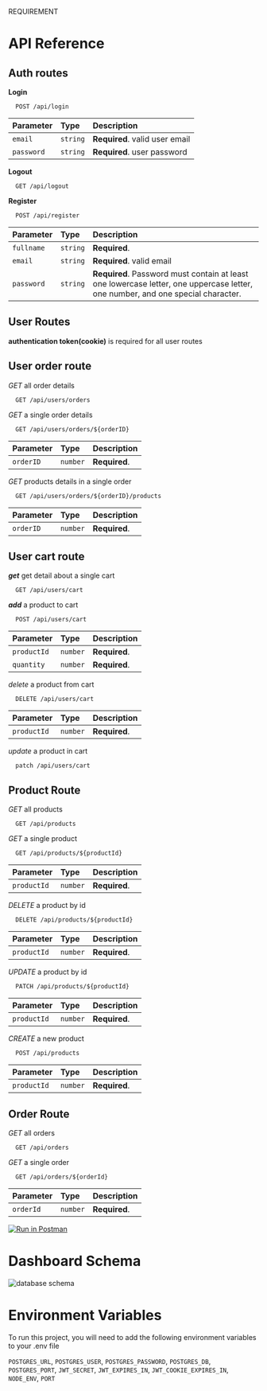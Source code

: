 REQUIREMENT

# API Reference

## **Auth routes**

**Login**

```http
  POST /api/login
```

| Parameter  | Type     | Description                    |
| :--------- | :------- | :----------------------------- |
| `email`    | `string` | **Required**. valid user email |
| `password` | `string` | **Required**. user password    |

**Logout**

```http
  GET /api/logout
```

**Register**

```http
  POST /api/register
```

| Parameter  | Type     | Description                                                                                                                     |
| :--------- | :------- | :------------------------------------------------------------------------------------------------------------------------------ |
| `fullname` | `string` | **Required**.                                                                                                                   |
| `email`    | `string` | **Required**. valid email                                                                                                       |
| `password` | `string` | **Required**. Password must contain at least one lowercase letter, one uppercase letter, one number, and one special character. |

## **User Routes**

**authentication token(cookie)** is required for all user routes

## User order route

_GET_ all order details

```http
  GET /api/users/orders
```

_GET_ a single order details

```http
  GET /api/users/orders/${orderID}
```

| Parameter | Type     | Description   |
| :-------- | :------- | :------------ |
| `orderID` | `number` | **Required**. |

_GET_ products details in a single order

```http
  GET /api/users/orders/${orderID}/products
```

| Parameter | Type     | Description   |
| :-------- | :------- | :------------ |
| `orderID` | `number` | **Required**. |

## User cart route

**_get_** get detail about a single cart

```http
  GET /api/users/cart
```

**_add_** a product to cart

```http
  POST /api/users/cart
```

| Parameter   | Type     | Description   |
| :---------- | :------- | :------------ |
| `productId` | `number` | **Required**. |
| `quantity`  | `number` | **Required**. |

_delete_ a product from cart

```http
  DELETE /api/users/cart
```

| Parameter   | Type     | Description   |
| :---------- | :------- | :------------ |
| `productId` | `number` | **Required**. |

_update_ a product in cart

```http
  patch /api/users/cart
```

## **Product Route**

_GET_ all products

```http
  GET /api/products
```

_GET_ a single product

```http
  GET /api/products/${productId}
```

| Parameter   | Type     | Description   |
| :---------- | :------- | :------------ |
| `productId` | `number` | **Required**. |

_DELETE_ a product by id

```http
  DELETE /api/products/${productId}
```

| Parameter   | Type     | Description   |
| :---------- | :------- | :------------ |
| `productId` | `number` | **Required**. |

_UPDATE_ a product by id

```http
  PATCH /api/products/${productId}
```

| Parameter   | Type     | Description   |
| :---------- | :------- | :------------ |
| `productId` | `number` | **Required**. |

_CREATE_ a new product

```http
  POST /api/products
```

| Parameter   | Type     | Description   |
| :---------- | :------- | :------------ |
| `productId` | `number` | **Required**. |

## Order Route

_GET_ all orders

```http
  GET /api/orders
```

_GET_ a single order

```http
  GET /api/orders/${orderId}
```

| Parameter | Type     | Description   |
| :-------- | :------- | :------------ |
| `orderId` | `number` | **Required**. |

[![Run in Postman](https://run.pstmn.io/button.svg)](#)

# Dashboard Schema

![database schema](https://i.imgur.com/1GRGLec.png)

# Environment Variables

To run this project, you will need to add the following environment variables to your .env file

`POSTGRES_URL`, `POSTGRES_USER`, `POSTGRES_PASSWORD`, `POSTGRES_DB`, `POSTGRES_PORT`, `JWT_SECRET`, `JWT_EXPIRES_IN`, `JWT_COOKIE_EXPIRES_IN`, `NODE_ENV`, `PORT`
